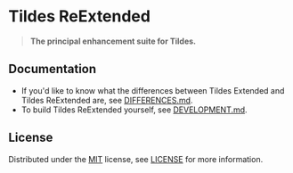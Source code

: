 # Tildes ReExtended

> **The principal enhancement suite for Tildes.**

## Documentation

* If you'd like to know what the differences between Tildes Extended and Tildes ReExtended are, see [DIFFERENCES.md](DIFFERENCES.md).
* To build Tildes ReExtended yourself, see [DEVELOPMENT.md](DEVELOPMENT.md).

## License

Distributed under the [MIT](https://spdx.org/licenses/MIT.html) license, see [LICENSE](https://gitlab.com/tildes-community/tildes-reextended/-/blob/main/LICENSE) for more information.
